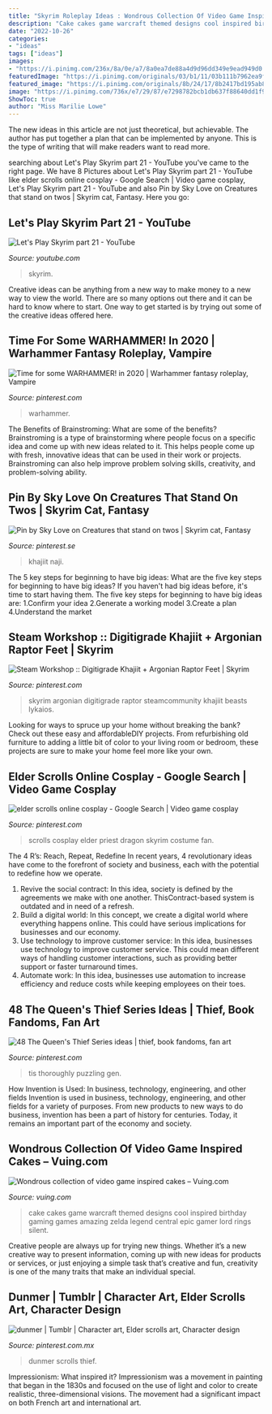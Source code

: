 ```yaml
---
title: "Skyrim Roleplay Ideas : Wondrous Collection Of Video Game Inspired Cakes – Vuing.com"
description: "Cake cakes game warcraft themed designs cool inspired birthday gaming games amazing zelda legend central epic gamer lord rings silent"
date: "2022-10-26"
categories:
- "ideas"
tags: ["ideas"]
images:
- "https://i.pinimg.com/236x/8a/0e/a7/8a0ea7de88a4d9d96dd349e9ead949d0.jpg"
featuredImage: "https://i.pinimg.com/originals/03/b1/11/03b111b7962ea9fa41d2f9dedcdc5bc0.jpg"
featured_image: "https://i.pinimg.com/originals/8b/24/17/8b2417bd195ab82f25614af5dfbc2fd1.jpg"
image: "https://i.pinimg.com/736x/e7/29/87/e7298782bcb1db637f88640dd1f900a9--dunmer-dark-elf.jpg"
ShowToc: true
author: "Miss Marilie Lowe"
---
```



The new ideas in this article are not just theoretical, but achievable. The author has put together a plan that can be implemented by anyone. This is the type of writing that will make readers want to read more.

	

		
searching about Let&#039;s Play Skyrim part 21 - YouTube you've came to the right page. We have 8 Pictures about Let&#039;s Play Skyrim part 21 - YouTube like elder scrolls online cosplay - Google Search | Video game cosplay, Let&#039;s Play Skyrim part 21 - YouTube and also Pin by Sky Love on Creatures that stand on twos | Skyrim cat, Fantasy. Here you go:
		
    
## Let&#039;s Play Skyrim Part 21 - YouTube

<img loading=lazy src="https://i.ytimg.com/vi/mCBhqmWxzdk/maxresdefault.jpg" onerror="this.onerror=null;this.src='https://tse1.mm.bing.net/th?id=OIP.gybJF1nQS_OsJIJUh6iXOwHaEK&amp;pid=15.1';" alt="Let&#039;s Play Skyrim part 21 - YouTube">

_Source: youtube.com_

>skyrim. 

	

Creative ideas can be anything from a new way to make money to a new way to view the world. There are so many options out there and it can be hard to know where to start. One way to get started is by trying out some of the creative ideas offered here.

    
## Time For Some WARHAMMER! In 2020 | Warhammer Fantasy Roleplay, Vampire

<img loading=lazy src="https://i.pinimg.com/originals/41/f6/f5/41f6f5cb813c4f8c2ef37372d3d620af.jpg" onerror="this.onerror=null;this.src='https://tse2.mm.bing.net/th?id=OIP.Go8q-MWJOmtoqF2T14SXGgHaKV&amp;pid=15.1';" alt="Time for some WARHAMMER! in 2020 | Warhammer fantasy roleplay, Vampire">

_Source: pinterest.com_

>warhammer. 

	

The Benefits of Brainstroming: What are some of the benefits?
Brainstroming is a type of brainstorming where people focus on a specific idea and come up with new ideas related to it. This helps people come up with fresh, innovative ideas that can be used in their work or projects. Brainstroming can also help improve problem solving skills, creativity, and problem-solving ability.

    
## Pin By Sky Love On Creatures That Stand On Twos | Skyrim Cat, Fantasy

<img loading=lazy src="https://i.pinimg.com/originals/03/b1/11/03b111b7962ea9fa41d2f9dedcdc5bc0.jpg" onerror="this.onerror=null;this.src='https://tse1.mm.bing.net/th?id=OIP.czvJ_S0jrr3Cu_RsUyz8BQAAAA&amp;pid=15.1';" alt="Pin by Sky Love on Creatures that stand on twos | Skyrim cat, Fantasy">

_Source: pinterest.se_

>khajiit naji. 

	

The 5 key steps for beginning to have big ideas: What are the five key steps for beginning to have big ideas?
If you haven't had big ideas before, it's time to start having them. The five key steps for beginning to have big ideas are: 1.Confirm your idea 2.Generate a working model 3.Create a plan 4.Understand the market 
    
## Steam Workshop :: Digitigrade Khajiit + Argonian Raptor Feet | Skyrim

<img loading=lazy src="https://i.pinimg.com/originals/8b/24/17/8b2417bd195ab82f25614af5dfbc2fd1.jpg" onerror="this.onerror=null;this.src='https://tse2.mm.bing.net/th?id=OIP.pKemIt1OZTXiWXJ5qCh0JwAAAA&amp;pid=15.1';" alt="Steam Workshop :: Digitigrade Khajiit + Argonian Raptor Feet | Skyrim">

_Source: pinterest.com_

>skyrim argonian digitigrade raptor steamcommunity khajiit beasts lykaios. 

	

Looking for ways to spruce up your home without breaking the bank? Check out these easy and affordableDIY projects. From refurbishing old furniture to adding a little bit of color to your living room or bedroom, these projects are sure to make your home feel more like your own.

    
## Elder Scrolls Online Cosplay - Google Search | Video Game Cosplay

<img loading=lazy src="https://i.pinimg.com/originals/d6/71/8e/d6718eb5b8ea707d61c8e7418bca2c5b.jpg" onerror="this.onerror=null;this.src='https://tse4.mm.bing.net/th?id=OIP.EfwJsfHj00NuUwmXsNNMwgHaLH&amp;pid=15.1';" alt="elder scrolls online cosplay - Google Search | Video game cosplay">

_Source: pinterest.com_

>scrolls cosplay elder priest dragon skyrim costume fan. 

	

The 4 R’s: Reach, Repeat, Redefine
In recent years, 4 revolutionary ideas have come to the forefront of society and business, each with the potential to redefine how we operate.
1. Revive the social contract: In this idea, society is defined by the agreements we make with one another. ThisContract-based system is outdated and in need of a refresh.
2. Build a digital world: In this concept, we create a digital world where everything happens online. This could have serious implications for businesses and our economy.
3. Use technology to improve customer service: In this idea, businesses use technology to improve customer service. This could mean different ways of handling customer interactions, such as providing better support or faster turnaround times. 
4. Automate work: In this idea, businesses use automation to increase efficiency and reduce costs while keeping employees on their toes.

    
## 48 The Queen&#039;s Thief Series Ideas | Thief, Book Fandoms, Fan Art

<img loading=lazy src="https://i.pinimg.com/236x/8a/0e/a7/8a0ea7de88a4d9d96dd349e9ead949d0.jpg" onerror="this.onerror=null;this.src='https://tse3.mm.bing.net/th?id=OIP.iyNNxD0AlOmY2XbJLL8uEQAAAA&amp;pid=15.1';" alt="48 The Queen&#039;s Thief Series ideas | thief, book fandoms, fan art">

_Source: pinterest.com_

>tis thoroughly puzzling gen. 

	

How Invention is Used: In business, technology, engineering, and other fields
Invention is used in business, technology, engineering, and other fields for a variety of purposes. From new products to new ways to do business, invention has been a part of history for centuries. Today, it remains an important part of the economy and society.

    
## Wondrous Collection Of Video Game Inspired Cakes – Vuing.com

<img loading=lazy src="http://vuing.com/wp-content/uploads/2014/02/amazing-cool-wonderful-video-games-animation-cakes-designs-12.jpg" onerror="this.onerror=null;this.src='https://tse4.mm.bing.net/th?id=OIP.sn3N8NJlg4Wnmxtj-bjysgHaJ3&amp;pid=15.1';" alt="Wondrous collection of video game inspired cakes – Vuing.com">

_Source: vuing.com_

>cake cakes game warcraft themed designs cool inspired birthday gaming games amazing zelda legend central epic gamer lord rings silent. 

	

Creative people are always up for trying new things. Whether it’s a new creative way to present information, coming up with new ideas for products or services, or just enjoying a simple task that’s creative and fun, creativity is one of the many traits that make an individual special.

    
## Dunmer | Tumblr | Character Art, Elder Scrolls Art, Character Design

<img loading=lazy src="https://i.pinimg.com/736x/e7/29/87/e7298782bcb1db637f88640dd1f900a9--dunmer-dark-elf.jpg" onerror="this.onerror=null;this.src='https://tse4.mm.bing.net/th?id=OIP.0tt50k0e2W4BySpF-n8VxQHaOl&amp;pid=15.1';" alt="dunmer | Tumblr | Character art, Elder scrolls art, Character design">

_Source: pinterest.com.mx_

>dunmer scrolls thief. 

	

Impressionism: What inspired it?
Impressionism was a movement in painting that began in the 1830s and focused on the use of light and color to create realistic, three-dimensional visions. The movement had a significant impact on both French art and international art.

